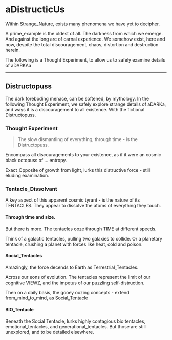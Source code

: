 # aDistructicUs

Within Strange_Nature, exists many phenomena we have yet to decipher.

A prime_example is the oldest of all. The darkness from which we emerge. And against the long arc of carnal experience. We somehow exist, here and now, despite the total discouragement, chaos, distortion and destruction herein.

The following is a Thought Experiment, to allow us to safely examine details of aDARKAa 

---

## Distructopuss

The dark foreboding menace, can be softened, by mythology. In the following Thought Experiment, we safely explore strange details of aDARKa, and ways it is a discouragement to all existence.
With the fictional Distructopuss.

### Thought Experiment 

> The slow dismantling of everything, through time - is the Distructopuss.

Encompass all discouragements to your existence, as if it were an cosmic black octopuss of ... entropy. 

Exact_Opposite of growth from light, lurks this distructive force - still eluding examination.

### Tentacle_Dissolvant

A key aspect of this apparent cosmic tyrant - is the nature of its TENTACLES. They appear to dissolve the atoms of everything they touch.

#### Through time and size.

But there is more. The tentacles ooze through TIME at different speeds.

Think of a galactic tentacles, pulling two galaxies to collide. Or a planetary tentacle, crushing a planet with forces like heat, cold and poison.

#### Social_Tentacles

Amazingly, the force decends to Earth as Terrestrial_Tentacles. 

Across our eons of evolution. The tentacles represent the limit of our cognitive VIEWZ, and the impetus of our puzzling self-distruction. 

Then on a daily basis, the gooey oozing concepts - extend from_mind_to_mind, as Social_Tentacle

#### BIO_Tentacle

Beneath the Social Tentacle, lurks highly contagious bio tentacles, emotional_tentacles, and generational_tentacles. But those are still unexplored, and to be detailed
elsewhere.
